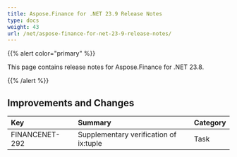 ```yaml
---
title: Aspose.Finance for .NET 23.9 Release Notes
type: docs
weight: 43
url: /net/aspose-finance-for-net-23-9-release-notes/
---
```


{{% alert color="primary" %}}

This page contains release notes for Aspose.Finance for .NET 23.8.

{{% /alert %}}

## **Improvements and Changes**

|**Key**|**Summary**|**Category**|
| :- | :- | :- |
|FINANCENET-292|Supplementary verification of ix:tuple|Task|

